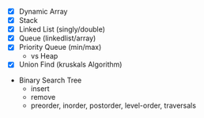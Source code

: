 

- [x] Dynamic Array
- [x] Stack
- [x] Linked List (singly/double)
- [x] Queue (linkedlist/array)
- [x] Priority Queue (min/max)
    - vs Heap
- [x] Union Find (kruskals Algorithm)
- Binary Search Tree
    - insert
    - remove
    - preorder, inorder, postorder, level-order, traversals